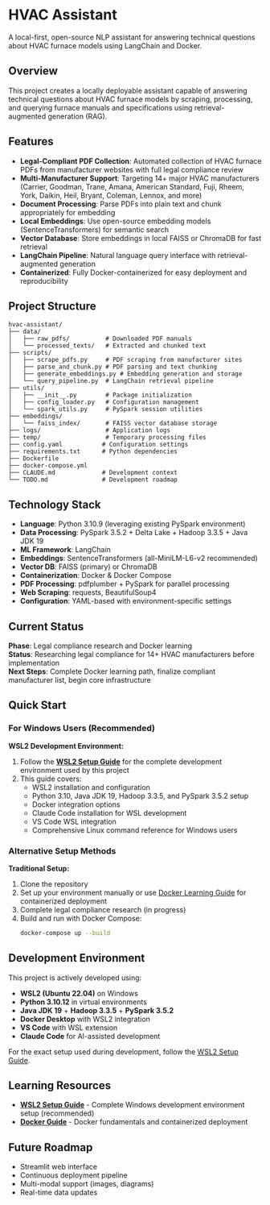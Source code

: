 # HVAC Assistant

A local-first, open-source NLP assistant for answering technical questions about HVAC furnace models using LangChain and Docker.

## Overview

This project creates a locally deployable assistant capable of answering technical questions about HVAC furnace models by scraping, processing, and querying furnace manuals and specifications using retrieval-augmented generation (RAG).

## Features

- **Legal-Compliant PDF Collection**: Automated collection of HVAC furnace PDFs from manufacturer websites with full legal compliance review
- **Multi-Manufacturer Support**: Targeting 14+ major HVAC manufacturers (Carrier, Goodman, Trane, Amana, American Standard, Fuji, Rheem, York, Daikin, Heil, Bryant, Coleman, Lennox, and more)
- **Document Processing**: Parse PDFs into plain text and chunk appropriately for embedding
- **Local Embeddings**: Use open-source embedding models (SentenceTransformers) for semantic search
- **Vector Database**: Store embeddings in local FAISS or ChromaDB for fast retrieval
- **LangChain Pipeline**: Natural language query interface with retrieval-augmented generation
- **Containerized**: Fully Docker-containerized for easy deployment and reproducibility

## Project Structure

```
hvac-assistant/
├── data/
│   ├── raw_pdfs/          # Downloaded PDF manuals
│   └── processed_texts/   # Extracted and chunked text
├── scripts/
│   ├── scrape_pdfs.py     # PDF scraping from manufacturer sites
│   ├── parse_and_chunk.py # PDF parsing and text chunking
│   ├── generate_embeddings.py # Embedding generation and storage
│   └── query_pipeline.py  # LangChain retrieval pipeline
├── utils/
│   ├── __init__.py        # Package initialization
│   ├── config_loader.py   # Configuration management
│   └── spark_utils.py     # PySpark session utilities
├── embeddings/
│   └── faiss_index/       # FAISS vector database storage
├── logs/                  # Application logs
├── temp/                  # Temporary processing files
├── config.yaml           # Configuration settings
├── requirements.txt      # Python dependencies
├── Dockerfile
├── docker-compose.yml
├── CLAUDE.md             # Development context
└── TODO.md               # Development roadmap
```

## Technology Stack

- **Language**: Python 3.10.9 (leveraging existing PySpark environment)
- **Data Processing**: PySpark 3.5.2 + Delta Lake + Hadoop 3.3.5 + Java JDK 19
- **ML Framework**: LangChain
- **Embeddings**: SentenceTransformers (all-MiniLM-L6-v2 recommended)
- **Vector DB**: FAISS (primary) or ChromaDB
- **Containerization**: Docker & Docker Compose
- **PDF Processing**: pdfplumber + PySpark for parallel processing
- **Web Scraping**: requests, BeautifulSoup4
- **Configuration**: YAML-based with environment-specific settings

## Current Status

**Phase**: Legal compliance research and Docker learning  
**Status**: Researching legal compliance for 14+ HVAC manufacturers before implementation  
**Next Steps**: Complete Docker learning path, finalize compliant manufacturer list, begin core infrastructure

## Quick Start

### For Windows Users (Recommended)

**WSL2 Development Environment:**
1. Follow the **[WSL2 Setup Guide](learnings/wsl-guide.md)** for the complete development environment used by this project
2. This guide covers:
   - WSL2 installation and configuration
   - Python 3.10, Java JDK 19, Hadoop 3.3.5, and PySpark 3.5.2 setup
   - Docker integration options
   - Claude Code installation for WSL development
   - VS Code WSL integration
   - Comprehensive Linux command reference for Windows users

### Alternative Setup Methods

**Traditional Setup:**
1. Clone the repository
2. Set up your environment manually or use [Docker Learning Guide](learnings/docker-guide.md) for containerized deployment
3. Complete legal compliance research (in progress)
4. Build and run with Docker Compose:
   ```bash
   docker-compose up --build
   ```

## Development Environment

This project is actively developed using:
- **WSL2 (Ubuntu 22.04)** on Windows
- **Python 3.10.12** in virtual environments
- **Java JDK 19** + **Hadoop 3.3.5** + **PySpark 3.5.2**
- **Docker Desktop** with WSL2 integration
- **VS Code** with WSL extension
- **Claude Code** for AI-assisted development

For the exact setup used during development, follow the [WSL2 Setup Guide](learnings/wsl-guide.md).

## Learning Resources

- **[WSL2 Setup Guide](learnings/wsl-guide.md)** - Complete Windows development environment setup (recommended)
- **[Docker Guide](learnings/docker-guide.md)** - Docker fundamentals and containerized deployment

## Future Roadmap

- Streamlit web interface
- Continuous deployment pipeline
- Multi-modal support (images, diagrams)
- Real-time data updates 
